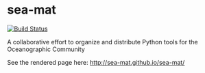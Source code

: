 # sea-mat

[![Build Status](https://travis-ci.org/sea-mat/sea-mat.svg?branch=master)](https://travis-ci.org/sea-mat/sea-mat)

A collaborative effort to organize and distribute Python tools for the Oceanographic Community

See the rendered page here:
http://sea-mat.github.io/sea-mat/
